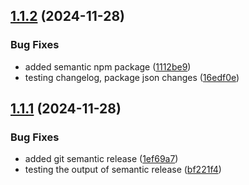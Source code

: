 ## [1.1.2](https://github.com/abedhariri/nextjs-template/compare/v1.1.1...v1.1.2) (2024-11-28)


### Bug Fixes

* added semantic npm package ([1112be9](https://github.com/abedhariri/nextjs-template/commit/1112be929e65c9ff18382d91bf4de73319eee52a))
* testing changelog, package json changes ([16edf0e](https://github.com/abedhariri/nextjs-template/commit/16edf0e9fe433a8bec3e200f3267ef4a0e62a274))

## [1.1.1](https://github.com/abedhariri/nextjs-template/compare/v1.1.0...v1.1.1) (2024-11-28)


### Bug Fixes

* added git semantic release ([1ef69a7](https://github.com/abedhariri/nextjs-template/commit/1ef69a709bc928c78e9c14ebaa6345a59f04a2ae))
* testing the output of semantic release ([bf221f4](https://github.com/abedhariri/nextjs-template/commit/bf221f4ee2facd87d5bf7bff9ebcbd8dc7ec7e62))
